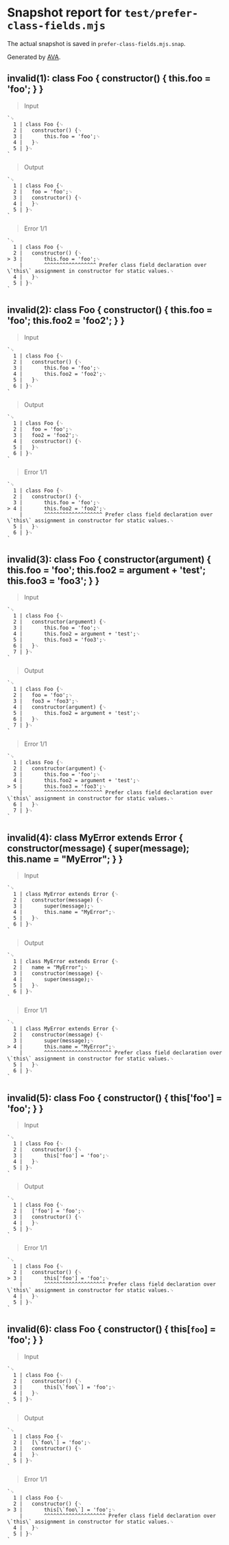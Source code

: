 # Snapshot report for `test/prefer-class-fields.mjs`

The actual snapshot is saved in `prefer-class-fields.mjs.snap`.

Generated by [AVA](https://avajs.dev).

## invalid(1): class Foo { constructor() { this.foo = 'foo'; } }

> Input

    `␊
      1 | class Foo {␊
      2 | 	constructor() {␊
      3 | 		this.foo = 'foo';␊
      4 | 	}␊
      5 | }␊
    `

> Output

    `␊
      1 | class Foo {␊
      2 | 	foo = 'foo';␊
      3 | 	constructor() {␊
      4 | 	}␊
      5 | }␊
    `

> Error 1/1

    `␊
      1 | class Foo {␊
      2 | 	constructor() {␊
    > 3 | 		this.foo = 'foo';␊
        | 		^^^^^^^^^^^^^^^^^ Prefer class field declaration over \`this\` assignment in constructor for static values.␊
      4 | 	}␊
      5 | }␊
    `

## invalid(2): class Foo { constructor() { this.foo = 'foo'; this.foo2 = 'foo2'; } }

> Input

    `␊
      1 | class Foo {␊
      2 | 	constructor() {␊
      3 | 		this.foo = 'foo';␊
      4 | 		this.foo2 = 'foo2';␊
      5 | 	}␊
      6 | }␊
    `

> Output

    `␊
      1 | class Foo {␊
      2 | 	foo = 'foo';␊
      3 | 	foo2 = 'foo2';␊
      4 | 	constructor() {␊
      5 | 	}␊
      6 | }␊
    `

> Error 1/1

    `␊
      1 | class Foo {␊
      2 | 	constructor() {␊
      3 | 		this.foo = 'foo';␊
    > 4 | 		this.foo2 = 'foo2';␊
        | 		^^^^^^^^^^^^^^^^^^^ Prefer class field declaration over \`this\` assignment in constructor for static values.␊
      5 | 	}␊
      6 | }␊
    `

## invalid(3): class Foo { constructor(argument) { this.foo = 'foo'; this.foo2 = argument + 'test'; this.foo3 = 'foo3'; } }

> Input

    `␊
      1 | class Foo {␊
      2 | 	constructor(argument) {␊
      3 | 		this.foo = 'foo';␊
      4 | 		this.foo2 = argument + 'test';␊
      5 | 		this.foo3 = 'foo3';␊
      6 | 	}␊
      7 | }␊
    `

> Output

    `␊
      1 | class Foo {␊
      2 | 	foo = 'foo';␊
      3 | 	foo3 = 'foo3';␊
      4 | 	constructor(argument) {␊
      5 | 		this.foo2 = argument + 'test';␊
      6 | 	}␊
      7 | }␊
    `

> Error 1/1

    `␊
      1 | class Foo {␊
      2 | 	constructor(argument) {␊
      3 | 		this.foo = 'foo';␊
      4 | 		this.foo2 = argument + 'test';␊
    > 5 | 		this.foo3 = 'foo3';␊
        | 		^^^^^^^^^^^^^^^^^^^ Prefer class field declaration over \`this\` assignment in constructor for static values.␊
      6 | 	}␊
      7 | }␊
    `

## invalid(4): class MyError extends Error { constructor(message) { super(message); this.name = "MyError"; } }

> Input

    `␊
      1 | class MyError extends Error {␊
      2 | 	constructor(message) {␊
      3 | 		super(message);␊
      4 | 		this.name = "MyError";␊
      5 | 	}␊
      6 | }␊
    `

> Output

    `␊
      1 | class MyError extends Error {␊
      2 | 	name = "MyError";␊
      3 | 	constructor(message) {␊
      4 | 		super(message);␊
      5 | 	}␊
      6 | }␊
    `

> Error 1/1

    `␊
      1 | class MyError extends Error {␊
      2 | 	constructor(message) {␊
      3 | 		super(message);␊
    > 4 | 		this.name = "MyError";␊
        | 		^^^^^^^^^^^^^^^^^^^^^^ Prefer class field declaration over \`this\` assignment in constructor for static values.␊
      5 | 	}␊
      6 | }␊
    `

## invalid(5): class Foo { constructor() { this['foo'] = 'foo'; } }

> Input

    `␊
      1 | class Foo {␊
      2 | 	constructor() {␊
      3 | 		this['foo'] = 'foo';␊
      4 | 	}␊
      5 | }␊
    `

> Output

    `␊
      1 | class Foo {␊
      2 | 	['foo'] = 'foo';␊
      3 | 	constructor() {␊
      4 | 	}␊
      5 | }␊
    `

> Error 1/1

    `␊
      1 | class Foo {␊
      2 | 	constructor() {␊
    > 3 | 		this['foo'] = 'foo';␊
        | 		^^^^^^^^^^^^^^^^^^^^ Prefer class field declaration over \`this\` assignment in constructor for static values.␊
      4 | 	}␊
      5 | }␊
    `

## invalid(6): class Foo { constructor() { this[`foo`] = 'foo'; } }

> Input

    `␊
      1 | class Foo {␊
      2 | 	constructor() {␊
      3 | 		this[\`foo\`] = 'foo';␊
      4 | 	}␊
      5 | }␊
    `

> Output

    `␊
      1 | class Foo {␊
      2 | 	[\`foo\`] = 'foo';␊
      3 | 	constructor() {␊
      4 | 	}␊
      5 | }␊
    `

> Error 1/1

    `␊
      1 | class Foo {␊
      2 | 	constructor() {␊
    > 3 | 		this[\`foo\`] = 'foo';␊
        | 		^^^^^^^^^^^^^^^^^^^^ Prefer class field declaration over \`this\` assignment in constructor for static values.␊
      4 | 	}␊
      5 | }␊
    `

